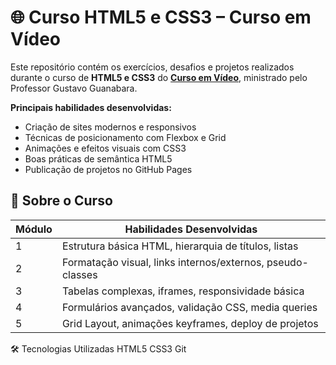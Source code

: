 # 🌐 Curso HTML5 e CSS3 – Curso em Vídeo
Este repositório contém os exercícios, desafios e projetos realizados durante o curso de **HTML5 e CSS3** do **[Curso em Vídeo](https://www.cursoemvideo.com/)**, ministrado pelo Professor Gustavo Guanabara. 

**Principais habilidades desenvolvidas:**
- Criação de sites modernos e responsivos  
- Técnicas de posicionamento com Flexbox e Grid  
- Animações e efeitos visuais com CSS3  
- Boas práticas de semântica HTML5  
- Publicação de projetos no GitHub Pages

## 📌 Sobre o Curso
| Módulo | Habilidades Desenvolvidas
| --- | --- |
| 1 |	Estrutura básica HTML, hierarquia de títulos, listas |
| 2 |	Formatação visual, links internos/externos, pseudo-classes |
| 3 | Tabelas complexas, iframes, responsividade básica |
| 4 |	Formulários avançados, validação CSS, media queries |
| 5 |	Grid Layout, animações keyframes, deploy de projetos |

🛠 Tecnologias Utilizadas
HTML5
CSS3
Git


